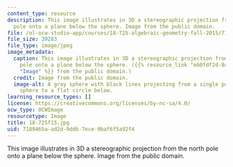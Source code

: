 ```yaml
---
content_type: resource
description: This image illustrates in 3D a stereographic projection from the north
  pole onto a plane below the sphere. Image from the public domain.
file: /ol-ocw-studio-app/courses/18-725-algebraic-geometry-fall-2015/7189465aad2d9ddb7ece9baf6f5a92f4_18-725f15.jpg
file_size: 39283
file_type: image/jpeg
image_metadata:
  caption: This image illustrates in 3D a stereographic projection from the north
    pole onto a plane below the sphere. ({{% resource_link "eb0fdf2d-8c9c-4761-a426-c30d3bbe1b2a"
    "Image" %}} from the public domain.)
  credit: Image from the public domain.
  image-alt: A gray sphere with black lines projecting from a single point on the
    sphere to a flat circle below.
learning_resource_types: []
license: https://creativecommons.org/licenses/by-nc-sa/4.0/
ocw_type: OCWImage
resourcetype: Image
title: 18-725f15.jpg
uid: 7189465a-ad2d-9ddb-7ece-9baf6f5a92f4
---
```

This image illustrates in 3D a stereographic projection from the north pole onto a plane below the sphere. Image from the public domain.